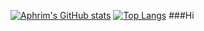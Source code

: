 [![Aphrim's GitHub stats](https://github-readme-stats.vercel.app/api?username=aphrim&count_private=true&theme=synthwave)](https://github.com/anuraghazra/github-readme-stats)
[![Top Langs](https://github-readme-stats.vercel.app/api/top-langs/?username=aphrim&theme=synthwave)](https://github.com/anuraghazra/github-readme-stats)
###Hi
